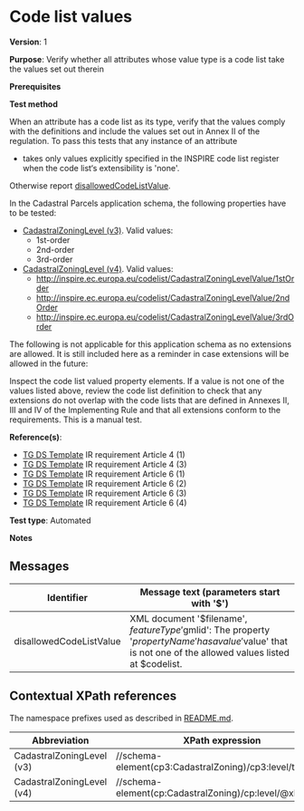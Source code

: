 # Code list values

**Version**: 1

**Purpose**: Verify whether all attributes whose value type is a code list take the values set out therein

**Prerequisites**

**Test method**

When an attribute has a code list as its type, verify that the values comply with the definitions and include the values set out in Annex II of the regulation. To pass this tests that any instance of an attribute

* takes only values explicitly specified in the INSPIRE code list register when the code list‘s extensibility is 'none'.

Otherwise report [disallowedCodeListValue](#disallowedCodeListValue).

In the Cadastral Parcels application schema, the following properties have to be tested:
* [CadastralZoningLevel (v3)](#CadZonLevel3). Valid values:
  * 1st-order
  * 2nd-order
  * 3rd-order
* [CadastralZoningLevel (v4)](#CadZonLevel4). Valid values:
  * http://inspire.ec.europa.eu/codelist/CadastralZoningLevelValue/1stOrder
  * http://inspire.ec.europa.eu/codelist/CadastralZoningLevelValue/2ndOrder
  * http://inspire.ec.europa.eu/codelist/CadastralZoningLevelValue/3rdOrder


The following is not applicable for this application schema as no extensions are allowed. It is still included here as a reminder in case extensions will be allowed in the future:

Inspect the code list valued property elements. If a value is not one of the values listed above, review the code list definition to check that any extensions do not overlap with the code lists that are defined in Annexes II, III and IV of the Implementing Rule and that all extensions conform to the requirements. This is a manual test.
  
**Reference(s)**: 

* [TG DS Template](http://inspire.ec.europa.eu/id/ats/data-cp/3.1/cp-as/README#ref_TG_DS_tmpl) IR requirement Article 4 (1)
* [TG DS Template](http://inspire.ec.europa.eu/id/ats/data-cp/3.1/cp-as/README#ref_TG_DS_tmpl) IR requirement Article 4 (3)
* [TG DS Template](http://inspire.ec.europa.eu/id/ats/data-cp/3.1/cp-as/README#ref_TG_DS_tmpl) IR requirement Article 6 (1)
* [TG DS Template](http://inspire.ec.europa.eu/id/ats/data-cp/3.1/cp-as/README#ref_TG_DS_tmpl) IR requirement Article 6 (2)
* [TG DS Template](http://inspire.ec.europa.eu/id/ats/data-cp/3.1/cp-as/README#ref_TG_DS_tmpl) IR requirement Article 6 (3)
* [TG DS Template](http://inspire.ec.europa.eu/id/ats/data-cp/3.1/cp-as/README#ref_TG_DS_tmpl) IR requirement Article 6 (4)

**Test type**: Automated

**Notes**

## Messages

Identifier  |  Message text (parameters start with '$')
---------------------------------------------------------- | -------------------------------------------------------------------------
disallowedCodeListValue <a name="disallowedCodeListValue"/>  |  XML document '$filename', $featureType '$gmlid': The property '$propertyName' has a value '$value' that is not one of the allowed values listed at $codelist. 

## Contextual XPath references

The namespace prefixes used as described in [README.md](http://inspire.ec.europa.eu/id/ats/data-hy/3.1/hy-n-as/README#namespaces).

Abbreviation                                               |  XPath expression
---------------------------------------------------------- | -------------------------------------------------------------------------
CadastralZoningLevel (v3) <a name="CadZonLevel3"></a>   | //schema-element(cp3:CadastralZoning)/cp3:level/text()
CadastralZoningLevel (v4) <a name="CadZonLevel4"></a>   | //schema-element(cp:CadastralZoning)/cp:level/@xlink:href
